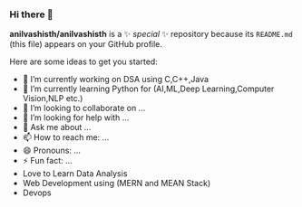 ### Hi there 👋

**anilvashisth/anilvashisth** is a ✨ _special_ ✨ repository because its `README.md` (this file) appears on your GitHub profile.

Here are some ideas to get you started:

- 🔭 I’m currently working on DSA using C,C++,Java
- 🌱 I’m currently learning Python for (AI,ML,Deep Learning,Computer Vision,NLP etc.)
- 👯 I’m looking to collaborate on ...
- 🤔 I’m looking for help with ...
- 💬 Ask me about ...
- 📫 How to reach me: ...
- 😄 Pronouns: ...
- ⚡ Fun fact: ...
- Love to Learn Data Analysis
- Web Development using (MERN and MEAN Stack)
- Devops

